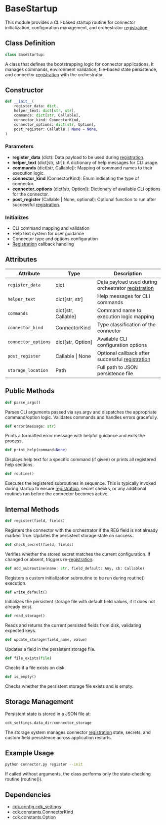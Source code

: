 # BaseStartup

This module provides a CLI-based startup routine for connector initialization, configuration management, and orchestrator [registration](register).

## Class Definition

```python
class BaseStartup:
```

A class that defines the bootstrapping logic for connector applications. It manages commands, environment validation, file-based state persistence, and connector [registration](register) with the orchestrator.

## Constructor

```python
def __init__(
    register_data: dict,
    helper_text: dict[str, str],
    commands: dict[str, Callable],
    connector_kind: ConnectorKind,
    connector_options: dict[str, Option],
    post_register: Callable | None = None,
)
```

### Parameters

- **register_data** (dict): Data payload to be used during [registration](register).
- **helper_text** (dict[str, str]): A dictionary of help messages for CLI usage.
- **commands** (dict[str, Callable]): Mapping of command names to their execution logic.
- **connector_kind** (ConnectorKind): Enum indicating the type of connector.
- **connector_options** (dict[str, Option]): Dictionary of available CLI options for the connector.
- **post_register** (Callable | None, optional): Optional function to run after successful [registration](register).

### Initializes

- CLI command mapping and validation
- Help text system for user guidance
- Connector type and options configuration
- [Registration](register) callback handling

## Attributes

| Attribute | Type | Description |
|-----------|------|-------------|
| `register_data` | dict | Data payload used during orchestrator [registration](register) |
| `helper_text` | dict[str, str] | Help messages for CLI commands |
| `commands` | dict[str, Callable] | Command name to execution logic mapping |
| `connector_kind` | ConnectorKind | Type classification of the connector |
| `connector_options` | dict[str, Option] | Available CLI configuration options |
| `post_register` | Callable \| None | Optional callback after successful [registration](register) |
| `storage_location` | Path | Full path to JSON persistence file |

## Public Methods

```python
def parse_args()
```

Parses CLI arguments passed via sys.argv and dispatches the appropriate command/option logic. Validates commands and handles errors gracefully.

```python
def error(message: str)
```

Prints a formatted error message with helpful guidance and exits the process.

```python
def print_help(command=None)
```

Displays help text for a specific command (if given) or prints all registered help sections.

```python
def routine()
```

Executes the registered subroutines in sequence. This is typically invoked during startup to ensure [registration](register), secret checks, or any additional routines run before the connector becomes active.

## Internal Methods

```python
def register(field, fields)
```

Registers the connector with the orchestrator if the REG field is not already marked True. Updates the persistent storage state on success.

```python
def check_secret(field, fields)
```

Verifies whether the stored secret matches the current configuration. If changed or absent, triggers re-[registration](register).

```python
def add_subroutine(name: str, field_default: Any, cb: Callable)
```

Registers a custom initialization subroutine to be run during routine() execution.

```python
def write_default()
```

Initializes the persistent storage file with default field values, if it does not already exist.

```python
def read_storage()
```

Reads and returns the current persisted fields from disk, validating expected keys.

```python
def update_storage(field_name, value)
```

Updates a field in the persistent storage file.

```python
def file_exists(file)
```

Checks if a file exists on disk.

```python
def is_empty()
```

Checks whether the persistent storage file exists and is empty.

## Storage Management

Persistent state is stored in a JSON file at:

```python
cdk_settings.data_dir/connector_storage
```

The storage system manages connector [registration](register) state, secrets, and custom field persistence across application restarts.

## Example Usage

```bash
python connector.py register --init
```

If called without arguments, the class performs only the state-checking routine (routine()).

## Dependencies

- [cdk.config.cdk_settings](cdksettings)
- cdk.constants.ConnectorKind
- cdk.constants.Option